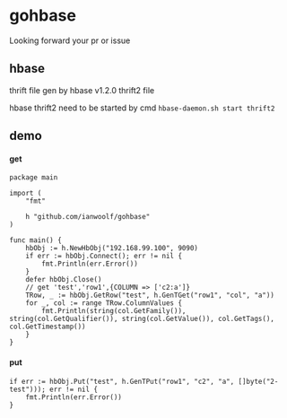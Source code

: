 # gohbase


Looking forward your pr or issue

## hbase
thrift file gen by hbase v1.2.0 thrift2 file

hbase thrift2 need to be started by cmd `hbase-daemon.sh start thrift2`

## demo
#### get

    package main

    import (
	    "fmt"

        h "github.com/ianwoolf/gohbase"
    )

    func main() {
    	hbObj := h.NewHbObj("192.168.99.100", 9090)
	    if err := hbObj.Connect(); err != nil {
		    fmt.Println(err.Error())
    	}
	    defer hbObj.Close()
        // get 'test','row1',{COLUMN => ['c2:a']}
    	TRow, _ := hbObj.GetRow("test", h.GenTGet("row1", "col", "a"))
    	for _, col := range TRow.ColumnValues {
    		fmt.Println(string(col.GetFamily()), string(col.GetQualifier()), string(col.GetValue()), col.GetTags(), col.GetTimestamp())
	    }
    }

#### put

	if err := hbObj.Put("test", h.GenTPut("row1", "c2", "a", []byte("2-test"))); err != nil {
		fmt.Println(err.Error())
	}
